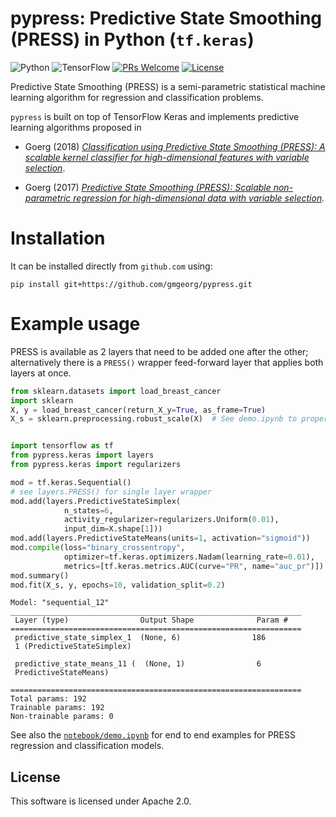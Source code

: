 # pypress: Predictive State Smoothing (PRESS) in Python (`tf.keras`)

![Python](https://img.shields.io/badge/python-3670A0?style=for-the-badge&logo=python&logoColor=ffdd54)
![TensorFlow](https://img.shields.io/badge/TensorFlow-%23FF6F00.svg?style=for-the-badge&logo=TensorFlow&logoColor=white)
[![PRs Welcome](https://img.shields.io/badge/PRs-welcome-brightgreen.svg?style=flat-square)](http://makeapullrequest.com)
[![License](https://img.shields.io/badge/License-Apache_2.0-blue.svg)](https://opensource.org/licenses/Apache-2.0)

Predictive State Smoothing (PRESS) is a semi-parametric statistical machine learning algorithm
for regression and classification problems.

`pypress` is built on top of TensorFlow Keras and implements predictive learning algorithms proposed in


* Goerg (2018) *[Classification using Predictive State Smoothing (PRESS): A scalable kernel classifier for high-dimensional features with variable selection](https://research.google/pubs/pub46767/)*.

* Goerg (2017) *[Predictive State Smoothing (PRESS): Scalable non-parametric regression for high-dimensional data with variable selection](https://research.google/pubs/pub46141/).*


# Installation

It can be installed directly from `github.com` using:
```
pip install git+https://github.com/gmgeorg/pypress.git
```


# Example usage

PRESS is available as 2 layers that need to be added one after the other; alternatively
there is a `PRESS()` wrapper feed-forward layer that applies both layers at once.


```python
from sklearn.datasets import load_breast_cancer
import sklearn
X, y = load_breast_cancer(return_X_y=True, as_frame=True)
X_s = sklearn.preprocessing.robust_scale(X)  # See demo.ipynb to properly scale X with train/test split


import tensorflow as tf
from pypress.keras import layers
from pypress.keras import regularizers

mod = tf.keras.Sequential()
# see layers.PRESS() for single layer wrapper
mod.add(layers.PredictiveStateSimplex(
            n_states=6,
            activity_regularizer=regularizers.Uniform(0.01),
            input_dim=X.shape[1]))
mod.add(layers.PredictiveStateMeans(units=1, activation="sigmoid"))
mod.compile(loss="binary_crossentropy",
            optimizer=tf.keras.optimizers.Nadam(learning_rate=0.01),
            metrics=[tf.keras.metrics.AUC(curve="PR", name="auc_pr")])
mod.summary()
mod.fit(X_s, y, epochs=10, validation_split=0.2)
```

```
Model: "sequential_12"
_________________________________________________________________
 Layer (type)                Output Shape              Param #
=================================================================
 predictive_state_simplex_1  (None, 6)                186
 1 (PredictiveStateSimplex)

 predictive_state_means_11 (  (None, 1)                6
 PredictiveStateMeans)

=================================================================
Total params: 192
Trainable params: 192
Non-trainable params: 0
```


See also the [`notebook/demo.ipynb`](notebooks/demo.ipynb) for end to end examples for PRESS regression and classification models.


## License

This software is licensed under Apache 2.0.